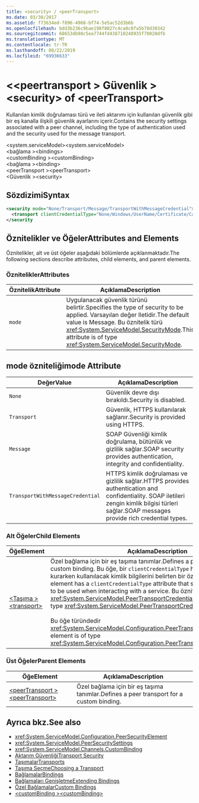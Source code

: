 ```yaml
---
title: <security> / <peerTransport>
ms.date: 03/30/2017
ms.assetid: f73634ed-f896-4968-bf74-5e5ac52d3b6b
ms.openlocfilehash: bdd3b236c9bae198f8027c4ca0c0fa5b70d30342
ms.sourcegitcommit: 68653db98c5ea7744fd438710248935f70020dfb
ms.translationtype: MT
ms.contentlocale: tr-TR
ms.lasthandoff: 08/22/2019
ms.locfileid: "69936633"
---
```

# <a name="security-of-peertransport"></a><span data-ttu-id="3134b-102">\<\<peertransport > Güvenlik ></span><span class="sxs-lookup"><span data-stu-id="3134b-102">\<security> of \<peerTransport></span></span>
<span data-ttu-id="3134b-103">Kullanılan kimlik doğrulaması türü ve ileti aktarımı için kullanılan güvenlik gibi bir eş kanalla ilişkili güvenlik ayarlarını içerir.</span><span class="sxs-lookup"><span data-stu-id="3134b-103">Contains the security settings associated with a peer channel, including the type of authentication used and the security used for the message transport.</span></span>  
  
 <span data-ttu-id="3134b-104">\<system.serviceModel></span><span class="sxs-lookup"><span data-stu-id="3134b-104">\<system.serviceModel></span></span>  
<span data-ttu-id="3134b-105">\<bağlama ></span><span class="sxs-lookup"><span data-stu-id="3134b-105">\<bindings></span></span>  
<span data-ttu-id="3134b-106">\<customBinding ></span><span class="sxs-lookup"><span data-stu-id="3134b-106">\<customBinding></span></span>  
<span data-ttu-id="3134b-107">\<bağlama ></span><span class="sxs-lookup"><span data-stu-id="3134b-107">\<binding></span></span>  
<span data-ttu-id="3134b-108">\<peerTransport ></span><span class="sxs-lookup"><span data-stu-id="3134b-108">\<peerTransport></span></span>  
<span data-ttu-id="3134b-109">\<Güvenlik ></span><span class="sxs-lookup"><span data-stu-id="3134b-109">\<security></span></span>  
  
## <a name="syntax"></a><span data-ttu-id="3134b-110">Sözdizimi</span><span class="sxs-lookup"><span data-stu-id="3134b-110">Syntax</span></span>  
  
```xml  
<security mode="None/Transport/Message/TransportWithMessageCredential">
  <transport clientCredentialType="None/Windows/UserName/Certificate/CardSpace" />
</security
```  
  
## <a name="attributes-and-elements"></a><span data-ttu-id="3134b-111">Öznitelikler ve Öğeler</span><span class="sxs-lookup"><span data-stu-id="3134b-111">Attributes and Elements</span></span>  
 <span data-ttu-id="3134b-112">Öznitelikler, alt ve üst öğeler aşağıdaki bölümlerde açıklanmaktadır.</span><span class="sxs-lookup"><span data-stu-id="3134b-112">The following sections describe attributes, child elements, and parent elements.</span></span>  
  
### <a name="attributes"></a><span data-ttu-id="3134b-113">Öznitelikler</span><span class="sxs-lookup"><span data-stu-id="3134b-113">Attributes</span></span>  
  
|<span data-ttu-id="3134b-114">Öznitelik</span><span class="sxs-lookup"><span data-stu-id="3134b-114">Attribute</span></span>|<span data-ttu-id="3134b-115">Açıklama</span><span class="sxs-lookup"><span data-stu-id="3134b-115">Description</span></span>|  
|---------------|-----------------|  
|`mode`|<span data-ttu-id="3134b-116">Uygulanacak güvenlik türünü belirtir.</span><span class="sxs-lookup"><span data-stu-id="3134b-116">Specifies the type of security to be applied.</span></span> <span data-ttu-id="3134b-117">Varsayılan değer Iletidir.</span><span class="sxs-lookup"><span data-stu-id="3134b-117">The default value is Message.</span></span> <span data-ttu-id="3134b-118">Bu öznitelik türü <xref:System.ServiceModel.SecurityMode>.</span><span class="sxs-lookup"><span data-stu-id="3134b-118">This attribute is of type <xref:System.ServiceModel.SecurityMode>.</span></span>|  
  
## <a name="mode-attribute"></a><span data-ttu-id="3134b-119">mode özniteliği</span><span class="sxs-lookup"><span data-stu-id="3134b-119">mode Attribute</span></span>  
  
|<span data-ttu-id="3134b-120">Değer</span><span class="sxs-lookup"><span data-stu-id="3134b-120">Value</span></span>|<span data-ttu-id="3134b-121">Açıklama</span><span class="sxs-lookup"><span data-stu-id="3134b-121">Description</span></span>|  
|-----------|-----------------|  
|`None`|<span data-ttu-id="3134b-122">Güvenlik devre dışı bırakıldı.</span><span class="sxs-lookup"><span data-stu-id="3134b-122">Security is disabled.</span></span>|  
|`Transport`|<span data-ttu-id="3134b-123">Güvenlik, HTTPS kullanılarak sağlanır.</span><span class="sxs-lookup"><span data-stu-id="3134b-123">Security is provided using HTTPS.</span></span>|  
|`Message`|<span data-ttu-id="3134b-124">SOAP Güvenliği kimlik doğrulama, bütünlük ve gizlilik sağlar.</span><span class="sxs-lookup"><span data-stu-id="3134b-124">SOAP security provides authentication, integrity and confidentiality.</span></span>|  
|`TransportWithMessageCredential`|<span data-ttu-id="3134b-125">HTTPS kimlik doğrulaması ve gizlilik sağlar.</span><span class="sxs-lookup"><span data-stu-id="3134b-125">HTTPS provides authentication and confidentiality.</span></span> <span data-ttu-id="3134b-126">SOAP iletileri zengin kimlik bilgisi türleri sağlar.</span><span class="sxs-lookup"><span data-stu-id="3134b-126">SOAP messages provide rich credential types.</span></span>|  
  
### <a name="child-elements"></a><span data-ttu-id="3134b-127">Alt Öğeler</span><span class="sxs-lookup"><span data-stu-id="3134b-127">Child Elements</span></span>  
  
|<span data-ttu-id="3134b-128">Öğe</span><span class="sxs-lookup"><span data-stu-id="3134b-128">Element</span></span>|<span data-ttu-id="3134b-129">Açıklama</span><span class="sxs-lookup"><span data-stu-id="3134b-129">Description</span></span>|  
|-------------|-----------------|  
|[<span data-ttu-id="3134b-130">\<Taşıma ></span><span class="sxs-lookup"><span data-stu-id="3134b-130">\<transport></span></span>](transport-of-peertransport.md)|<span data-ttu-id="3134b-131">Özel bağlama için bir eş taşıma tanımlar.</span><span class="sxs-lookup"><span data-stu-id="3134b-131">Defines a peer transport for a custom binding.</span></span> <span data-ttu-id="3134b-132">Bu öğe, bir `clientCredentialType` hizmetle etkileşim kurarken kullanılacak kimlik bilgilerini belirten bir özniteliğe sahiptir.</span><span class="sxs-lookup"><span data-stu-id="3134b-132">This element has a `clientCredentialType` attribute that specifies the credentials to be used when interacting with a service.</span></span> <span data-ttu-id="3134b-133">Bu öznitelik türü <xref:System.ServiceModel.PeerTransportCredentialType>.</span><span class="sxs-lookup"><span data-stu-id="3134b-133">This attribute is of type <xref:System.ServiceModel.PeerTransportCredentialType>.</span></span><br /><br /> <span data-ttu-id="3134b-134">Bu öğe türündedir <xref:System.ServiceModel.Configuration.PeerTransportSecurityElement>.</span><span class="sxs-lookup"><span data-stu-id="3134b-134">This element is of type <xref:System.ServiceModel.Configuration.PeerTransportSecurityElement>.</span></span>|  
  
### <a name="parent-elements"></a><span data-ttu-id="3134b-135">Üst Öğeler</span><span class="sxs-lookup"><span data-stu-id="3134b-135">Parent Elements</span></span>  
  
|<span data-ttu-id="3134b-136">Öğe</span><span class="sxs-lookup"><span data-stu-id="3134b-136">Element</span></span>|<span data-ttu-id="3134b-137">Açıklama</span><span class="sxs-lookup"><span data-stu-id="3134b-137">Description</span></span>|  
|-------------|-----------------|  
|[<span data-ttu-id="3134b-138">\<peerTransport ></span><span class="sxs-lookup"><span data-stu-id="3134b-138">\<peerTransport></span></span>](peertransport.md)|<span data-ttu-id="3134b-139">Özel bağlama için bir eş taşıma tanımlar.</span><span class="sxs-lookup"><span data-stu-id="3134b-139">Defines a peer transport for a custom binding.</span></span>|  
  
## <a name="see-also"></a><span data-ttu-id="3134b-140">Ayrıca bkz.</span><span class="sxs-lookup"><span data-stu-id="3134b-140">See also</span></span>

- <xref:System.ServiceModel.Configuration.PeerSecurityElement>
- <xref:System.ServiceModel.PeerSecuritySettings>
- <xref:System.ServiceModel.Channels.CustomBinding>
- [<span data-ttu-id="3134b-141">Aktarım Güvenliği</span><span class="sxs-lookup"><span data-stu-id="3134b-141">Transport Security</span></span>](../../../wcf/feature-details/transport-security.md)
- [<span data-ttu-id="3134b-142">Taşımalar</span><span class="sxs-lookup"><span data-stu-id="3134b-142">Transports</span></span>](../../../wcf/feature-details/transports.md)
- [<span data-ttu-id="3134b-143">Taşıma Seçme</span><span class="sxs-lookup"><span data-stu-id="3134b-143">Choosing a Transport</span></span>](../../../wcf/feature-details/choosing-a-transport.md)
- [<span data-ttu-id="3134b-144">Bağlamalar</span><span class="sxs-lookup"><span data-stu-id="3134b-144">Bindings</span></span>](../../../wcf/bindings.md)
- [<span data-ttu-id="3134b-145">Bağlamaları Genişletme</span><span class="sxs-lookup"><span data-stu-id="3134b-145">Extending Bindings</span></span>](../../../wcf/extending/extending-bindings.md)
- [<span data-ttu-id="3134b-146">Özel Bağlamalar</span><span class="sxs-lookup"><span data-stu-id="3134b-146">Custom Bindings</span></span>](../../../wcf/extending/custom-bindings.md)
- [<span data-ttu-id="3134b-147">\<customBinding ></span><span class="sxs-lookup"><span data-stu-id="3134b-147">\<customBinding></span></span>](custombinding.md)
